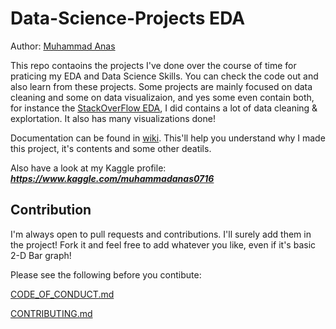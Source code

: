 # Data-Science-Projects EDA

Author:  [Muhammad Anas](https://github.com/muhammadanas0716/)

This repo contaoins the projects I've done over the course of time for praticing my EDA and Data Science Skills. You can check the code out and also learn from these projects. Some projects are mainly focused on data cleaning and some on data visualizaion, and yes some even contain both, for instance the [StackOverFlow EDA](https://github.com/muhammadanas0716/Data-Science-Projects---EDA/blob/main/14.%20StackOverFlow%20Survey%202021%20-%20Analysis/Stackoverflow_Developer_Survey_2021_Analysis.ipynb), I did contains a lot of data cleaning & explortation. It also has many visualizations done! 
 
Documentation can be found in [wiki](https://github.com/muhammadanas0716/Data-Science-Projects---EDA/wiki). This'll help you understand why I made this project, it's contents and some other deatils.

Also have a look at my Kaggle profile: ***https://www.kaggle.com/muhammadanas0716***

## Contribution

I'm always open to pull requests and contributions. I'll surely add them in the project! Fork it and feel free to add whatever you like, even if it's basic 2-D Bar graph!

Please  see the following before you contibute:

[CODE_OF_CONDUCT.md](https://github.com/muhammadanas0716/Data-Science-Projects---EDA/blob/main/CODE_OF_CONDUCT.md)

[CONTRIBUTING.md](https://github.com/muhammadanas0716/Data-Science-Projects---EDA/blob/main/CONTRIBUTING.md)
